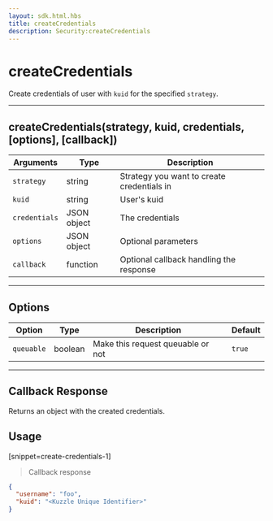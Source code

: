 ```yaml
---
layout: sdk.html.hbs
title: createCredentials
description: Security:createCredentials
---
```

  

# createCredentials
Create credentials of user with `kuid` for the specified `strategy`.

---

## createCredentials(strategy, kuid, credentials, [options], [callback])

| Arguments | Type | Description
|-----------|------|------------
| `strategy` | string | Strategy you want to create credentials in
| `kuid` | string | User's kuid
| `credentials` | JSON object | The credentials
| `options` | JSON object | Optional parameters
| `callback`| function | Optional callback handling the response

---

## Options

| Option | Type | Description | Default
|--------|------|-------------|---------
| `queuable` | boolean | Make this request queuable or not  | `true`

---

## Callback Response

Returns an object with the created credentials.

## Usage

[snippet=create-credentials-1]
> Callback response

```json
{
  "username": "foo",
  "kuid": "<Kuzzle Unique Identifier>"
}
```